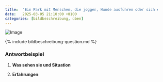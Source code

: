 ```yaml
---
title:  "Ein Park mit Menschen, die joggen, Hunde ausführen oder sich entspannen"
date:   2025-03-05 21:10:00 +0100
categories: [bildbeschreibung, üben]
---
```


![Image]({{site.baseurl}}/uploads/EinParkMitMenschen.png)

{% include bildbeschreibung-question.md %}

### Antwortbeispiel ###

1. **Was sehen sie und Situation**


2. **Erfahrungen**